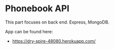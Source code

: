 # Phonebook API

This part focuses on back end. Express, MongoDB.

App can be found here:

* https://dry-spire-48080.herokuapp.com/
